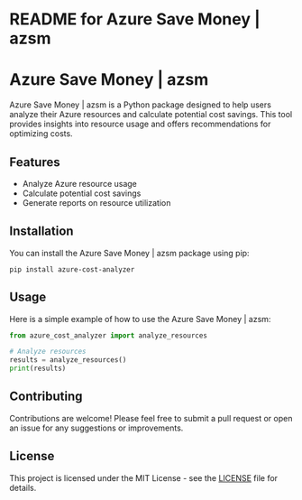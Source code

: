 # README for Azure Save Money | azsm

# Azure Save Money | azsm

Azure Save Money | azsm is a Python package designed to help users analyze their Azure resources and calculate potential cost savings. This tool provides insights into resource usage and offers recommendations for optimizing costs.

## Features

- Analyze Azure resource usage
- Calculate potential cost savings
- Generate reports on resource utilization

## Installation

You can install the Azure Save Money | azsm package using pip:

```
pip install azure-cost-analyzer
```

## Usage

Here is a simple example of how to use the Azure Save Money | azsm:

```python
from azure_cost_analyzer import analyze_resources

# Analyze resources
results = analyze_resources()
print(results)
```

## Contributing

Contributions are welcome! Please feel free to submit a pull request or open an issue for any suggestions or improvements.

## License

This project is licensed under the MIT License - see the [LICENSE](LICENSE) file for details.